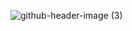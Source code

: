 ![github-header-image (3)](https://github.com/betrybe7/betrybe7/assets/133796226/dd92aa47-861e-4078-83e3-6accaf666bfb)
